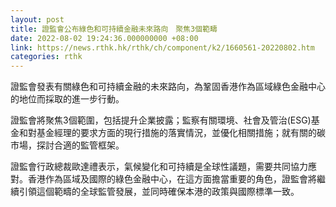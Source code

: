 ```yaml
---
layout: post
title: 證監會公布綠色和可持續金融未來路向　聚焦3個範疇
date: 2022-08-02 19:24:36.000000000 +08:00
link: https://news.rthk.hk/rthk/ch/component/k2/1660561-20220802.htm
categories: rthk
---
```


證監會發表有關綠色和可持續金融的未來路向，為鞏固香港作為區域綠色金融中心的地位而採取的進一步行動。

證監會將聚焦3個範圍，包括提升企業披露；監察有關環境、社會及管治(ESG)基金和對基金經理的要求方面的現行措施的落實情況，並優化相關措施；就有關的碳市場，探討合適的監管框架。

證監會行政總裁歐達禮表示，氣候變化和可持續是全球性議題，需要共同協力應對。香港作為區域及國際的綠色金融中心，在這方面擔當重要的角色，證監會將繼續引領這個範疇的全球監管發展，並同時確保本港的政策與國際標準一致。
